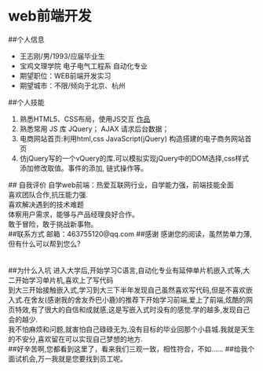 
# web前端开发
##个人信息
<ul>
		<li>王志刚/男/1993/应届毕业生</li>
		<li>宝鸡文理学院 电子电气工程系 自动化专业</li>
		<li>期望职位：WEB前端开发实习</li>
		<li>期望城市：不限/倾向于北京、杭州</li>
</ul>
##个人技能
<ol>
		<li>熟悉HTML5、CSS布局，使用JS交互  <a href="https://github.com/463755120/463755120.github.io/tree/master/%E5%B0%8F%E9%A1%B9%E7%9B%AE">作品</a></li>
		<li>熟悉常用 JS 库 JQuery； AJAX 请求后台数据；</li>
		<li>电商网站首页:利用html,css JavaScript(jQuery) 构造搭建的电子商务网站首页</li>
		<li>仿jQuery写的一个vQuery的库.可以模拟实现jQuery中的DOM选择,css样式添加修改取值。事件的添加,
链式操作等。</li>
</ol>
## 自我评价	
自学web前端：热爱互联网行业，自学能力强，前端技能全面<br>
喜欢团队合作,抗压能力强.<br>
喜欢解决遇到的技术难题<br>
体察用户需求，能够与产品经理良好合作。<br>
敢于冒险，敢于挑战新事物。<br>
##联系方式
邮箱：463755120@qq.com
##感谢
感谢您的阅读，虽然势单力薄,但有什么可以帮到您么?
<br><br><br>
##为什么入坑
进入大学后,开始学习C语言,自动化专业有延伸单片机嵌入式等,大二开始学习单片机,喜欢上了写代码<br>到大三开始接触嵌入式,学习到大三下半年发现自己虽然喜欢写代码,但是不喜欢嵌入式.在舍友(感谢我的舍友乔巴小鹿)的推荐下开始学习前端,爱上了前端,炫酷的网页特效,有了很大的自信和成就感,这是写嵌入式时没有的感觉.学的越多,发现自己会的越少.<br>
我不怕麻烦和问题,就害怕自己碌碌无为,没有目标的毕业回那个小县城.我就是天生的不安分,喜欢留在可以实现自己梦想的地方.<br>
##好辛苦啊,您都看到这里了，看来我们三观一致，相性符合，不如……
##给我个面试机会,万一我就是您要找到员工呢。

